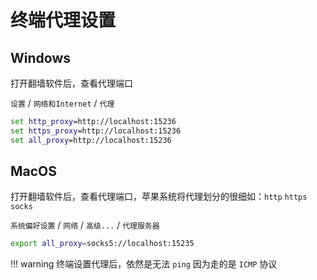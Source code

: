# 终端代理设置

## Windows

打开翻墙软件后，查看代理端口

`设置` / `网络和Internet` / `代理`

``` bat
set http_proxy=http://localhost:15236
set https_proxy=http://localhost:15236
set all_proxy=http://localhost:15236
```

## MacOS

打开翻墙软件后，查看代理端口，苹果系统将代理划分的很细如：`http` `https` `socks`

`系统偏好设置` / `网络` / `高级...` / `代理服务器`

``` sh
export all_proxy=socks5://localhost:15235
```

!!! warning
    终端设置代理后，依然是无法 `ping` 因为走的是 `ICMP` 协议
